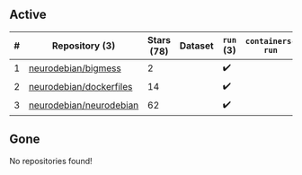 ## Active
| # | Repository (3) | Stars (78) | Dataset | `run` (3) | `containers-run` |
| --- | --- | --- | --- | --- | --- |
| 1 | [neurodebian/bigmess](https://github.com/neurodebian/bigmess) | 2 |  | :heavy_check_mark: |  |
| 2 | [neurodebian/dockerfiles](https://github.com/neurodebian/dockerfiles) | 14 |  | :heavy_check_mark: |  |
| 3 | [neurodebian/neurodebian](https://github.com/neurodebian/neurodebian) | 62 |  | :heavy_check_mark: |  |

## Gone
No repositories found!
